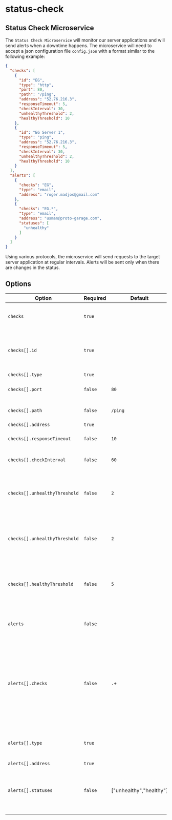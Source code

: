 # status-check
Status Check Microservice
-------------------------

The `Status Check Microservice` will monitor our server applications and will send alerts when a downtime happens. The microservice will need to accept a json configuration file `config.json` with a format similar to the following example:

```json
{
  "checks": [
    {
      "id": "EG",
      "type": "http",
      "port": 80,
      "path": "/ping",
      "address": "52.76.216.3",
      "responseTimeout": 5,
      "checkInterval": 30,
      "unhealthyThreshold": 2,
      "healthyThreshold": 10
    },
    {
      "id": "EG Server 1",
      "type": "ping",
      "address": "52.76.216.3",
      "responseTimeout": 5,
      "checkInterval": 30,
      "unhealthyThreshold": 2,
      "healthyThreshold": 10
    }
  ],
  "alerts": [
    {
      "checks": "EG",
      "type": "email",
      "address": "roger.madjos@gmail.com"
    },
    {
      "checks": "EG.*",
      "type": "email",
      "address": "usman@proto-garage.com",
      "statuses": [
        "unhealthy"
      ]
    }
  ]
}
```

Using various protocols, the microservice will send requests to the target server application at regular intervals. Alerts will be sent only when there are changes in the status.

## Options
| Option | Required | Default | Type | Choices | Description |
| --- | --- | --- | --- | --- | --- |
| `checks` | `true` | | `array` | | Collection of status check instances |
| `checks[].id` | `true` | | `string` | | String that uniquely identifies the status check instance |
| `checks[].type` | `true` | | `string` | `http` `ping`| |
| `checks[].port` | `false` | `80` | `integer` | | Only accepted if type is `http` |
| `checks[].path` | `false` | `/ping` | `string` | | Only accepted if type is `http` |
| `checks[].address` | `true` | | `string` | | |
| `checks[].responseTimeout` | `false` | `10` | `integer` | | Request response timeout |
| `checks[].checkInterval` | `false` | `60` | `integer` | | Interval between requests |
| `checks[].unhealthyThreshold` | `false` | `2` | `integer` | | Number of failed requests before status changes to `unhealthy` |
| `checks[].unhealthyThreshold` | `false` | `2` | `integer` | | Number of failed checks before status changes to `unhealthy` |
| `checks[].healthyThreshold` | `false` | `5` | `integer` | | Number of successful checks before status changes to `healthy` |
| `alerts` | `false` | | `array` | | Collection of alerts to be sent when status changes |
| `alerts[].checks` | `false` | `.+` | `string` | | Regular Expression used to match `checks[].id`. All check instances with matching ids will be associated with the alert |
| `alerts[].type` | `true` | | `string` | `email` | Alert type. More choices will be added in the future |
| `alerts[].address` | `true` | | `string` | | |
| `alerts[].statuses` | `false` | ["unhealthy","healthy"] | `array` | `healthy`, `unhealthy` | Send alert only when status changes into the ones specified |


